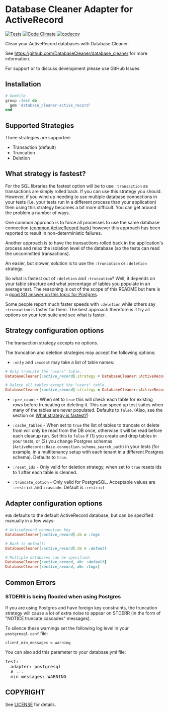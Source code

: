 # Database Cleaner Adapter for ActiveRecord

[![Tests](https://github.com/DatabaseCleaner/database_cleaner-active_record/actions/workflows/ci.yml/badge.svg)](https://github.com/DatabaseCleaner/database_cleaner-active_record/actions/workflows/ci.yml)
[![Code Climate](https://codeclimate.com/github/DatabaseCleaner/database_cleaner-active_record/badges/gpa.svg)](https://codeclimate.com/github/DatabaseCleaner/database_cleaner-active_record)
[![codecov](https://codecov.io/gh/DatabaseCleaner/database_cleaner-active_record/branch/master/graph/badge.svg)](https://codecov.io/gh/DatabaseCleaner/database_cleaner-active_record)

Clean your ActiveRecord databases with Database Cleaner.

See https://github.com/DatabaseCleaner/database_cleaner for more information.

For support or to discuss development please use GitHub Issues.

## Installation

```ruby
# Gemfile
group :test do
  gem 'database_cleaner-active_record'
end
```

## Supported Strategies

Three strategies are supported:

* Transaction (default)
* Truncation
* Deletion

## What strategy is fastest?

For the SQL libraries the fastest option will be to use `:transaction` as transactions are simply rolled back. If you can use this strategy you should. However, if you wind up needing to use multiple database connections in your tests (i.e. your tests run in a different process than your application) then using this strategy becomes a bit more difficult. You can get around the problem a number of ways.

One common approach is to force all processes to use the same database connection ([common ActiveRecord hack](http://blog.plataformatec.com.br/2011/12/three-tips-to-improve-the-performance-of-your-test-suite/)) however this approach has been reported to result in non-deterministic failures.

Another approach is to have the transactions rolled back in the application's process and relax the isolation level of the database (so the tests can read the uncommitted transactions).

An easier, but slower, solution is to use the `:truncation` or `:deletion` strategy.

So what is fastest out of `:deletion` and `:truncation`? Well, it depends on your table structure and what percentage of tables you populate in an average test. The reasoning is out of the scope of this README but here is a [good SO answer on this topic for Postgres](https://stackoverflow.com/questions/11419536/postgresql-truncation-speed/11423886#11423886).

Some people report much faster speeds with `:deletion` while others say `:truncation` is faster for them. The best approach therefore is it try all options on your test suite and see what is faster.

## Strategy configuration options

The transaction strategy accepts no options.

The truncation and deletion strategies may accept the following options:

* `:only` and `:except` may take a list of table names:

```ruby
# Only truncate the "users" table.
DatabaseCleaner[:active_record].strategy = DatabaseCleaner::ActiveRecord::Truncation.new(only: ["users"])

# Delete all tables except the "users" table.
DatabaseCleaner[:active_record].strategy = DatabaseCleaner::ActiveRecord::Deletion.new(except: ["users"])
```

* `:pre_count` - When set to `true` this will check each table for existing rows before truncating or deleting it.  This can speed up test suites when many of the tables are never populated. Defaults to `false`. (Also, see the section on [What strategy is fastest?](#what-strategy-is-fastest))

* `:cache_tables` - When set to `true` the list of tables to truncate or delete from will only be read from the DB once, otherwise it will be read before each cleanup run. Set this to `false` if (1) you create and drop tables in your tests, or (2) you change Postgres schemas (`ActiveRecord::Base.connection.schema_search_path`) in your tests (for example, in a multitenancy setup with each tenant in a different Postgres schema). Defaults to `true`.

* `:reset_ids` - Only valid for deletion strategy, when set to `true` resets ids to 1 after each table is cleaned.

* `:truncate_option` - Only valid for PostgreSQL. Acceptable values are `:restrict` and `:cascade`. Default is `:restrict`

## Adapter configuration options

`#db` defaults to the default ActiveRecord database, but can be specified manually in a few ways:

```ruby
# ActiveRecord connection key
DatabaseCleaner[:active_record].db = :logs

# Back to default:
DatabaseCleaner[:active_record].db = :default

# Multiple databases can be specified:
DatabaseCleaner[:active_record, db: :default]
DatabaseCleaner[:active_record, db: :logs]
```

## Common Errors

### STDERR is being flooded when using Postgres

If you are using Postgres and have foreign key constraints, the truncation strategy will cause a lot of extra noise to appear on STDERR (in the form of "NOTICE truncate cascades" messages).

To silence these warnings set the following log level in your `postgresql.conf` file:

```
client_min_messages = warning
```

You can also add this parameter to your database.yml file:

<pre>
test:
  adapter: postgresql
  # ...
  min_messages: WARNING
</pre>

## COPYRIGHT

See [LICENSE](LICENSE) for details.
